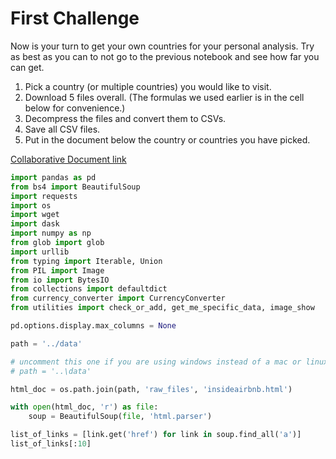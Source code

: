 # First Challenge

Now is your turn to get your own countries for your personal analysis. Try as best as you can to not go to the previous notebook and see how far you can get.

1. Pick a country (or multiple countries) you would like to visit.
2. Download 5 files overall. (The formulas we used earlier is in the cell below for convenience.)
3. Decompress the files and convert them to CSVs.
4. Save all CSV files.
5. Put in the document below the country or countries you have picked.

[Collaborative Document link](https://docs.google.com/document/d/18FlLa16b_7MkUa1cuiM9C-syOP7jLVkbRVyOv1F326Q/edit?usp=sharing)


```python
import pandas as pd
from bs4 import BeautifulSoup
import requests
import os
import wget
import dask
import numpy as np
from glob import glob
import urllib
from typing import Iterable, Union
from PIL import Image
from io import BytesIO
from collections import defaultdict
from currency_converter import CurrencyConverter
from utilities import check_or_add, get_me_specific_data, image_show

pd.options.display.max_columns = None
```


```python
path = '../data'

# uncomment this one if you are using windows instead of a mac or linux
# path = '..\data' 
```


```python
html_doc = os.path.join(path, 'raw_files', 'insideairbnb.html')

with open(html_doc, 'r') as file: 
    soup = BeautifulSoup(file, 'html.parser')
```


```python
list_of_links = [link.get('href') for link in soup.find_all('a')]
list_of_links[:10]
```
